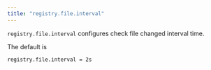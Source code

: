 ```yaml
---
title: "registry.file.interval"
---
```


`registry.file.interval` configures check file changed interval time.


The default is

	registry.file.interval = 2s
